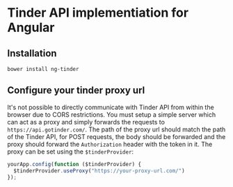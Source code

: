 # Tinder API implementiation for Angular

## Installation
`bower install ng-tinder`

## Configure your tinder proxy url
It's not possible to directly communicate with Tinder API from within the browser due to CORS restrictions. You must setup a simple server which can act as a proxy and simply forwards the requests to `https://api.gotinder.com/`.
The path of the proxy url should match the path of the Tinder API, for POST requests, the body should be forwarded and the proxy should forward the `Authorization` header with the token in it.
The proxy can be set using the `$tinderProvider`:

```js
yourApp.config(function ($tinderProvider) {
  $tinderProvider.useProxy("https://your-proxy-url.com/")
});
```
